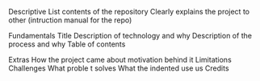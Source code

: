 Descriptive
List contents of the repository
Clearly explains the project to other (intruction manual for the repo)

Fundamentals
Title
Description of technology and why
Description of the process and why
Table of contents

Extras
How the project came about 
motivation behind it
Limitations
Challenges
What proble t solves
What the indented use us
Credits
